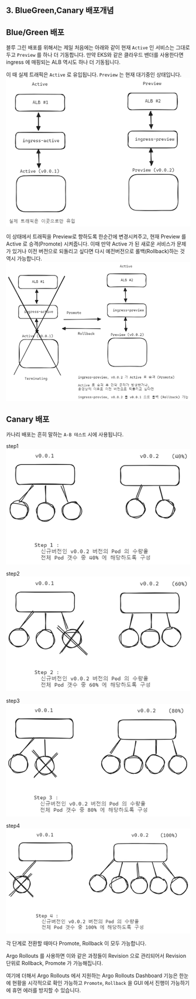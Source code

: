 ## 3. BlueGreen,Canary 배포개념

## Blue/Green 배포 
블루 그린 배포를 위해서는 제일 처음에는 아래와 같이 현재 `Active` 인 서비스는 그대로 두고 `Preview` 를 하나 더 기동합니다. 만약 EKS와 같은 클라우드 밴더를 사용한다면 ingress 에 매핑되는 ALB 역시도 하나 더 기동됩니다.<br>

이 때 실제 트래픽은 `Active` 로 유입됩니다. `Preview` 는 현재 대기중인 상태입니다. 
<img src="./img/CONCEPT-BLUEGREEN/1.png"/>
<br>

이 상태에서 트래픽을 Preview로 향하도록 한순간에 변경시켜주고, 현재 Preview 를 Active 로 승격(Promote) 시켜줍니다. 이때 만약 Active 가 된 새로운 서비스가 문제가 있거나 이전 버전으로 되돌리고 싶다면 다시 예전버전으로 롤백(Rollback)하는 것 역시 가능합니다.
<img src="./img/CONCEPT-BLUEGREEN/2.png"/>
<br>

## Canary 배포
카나리 배포는 흔히 말하는 `A-B 테스트` 시에 사용됩니다.

step1
<img src="./img/CONCEPT-CANARY/1.png"/>
<br>

step2
<img src="./img/CONCEPT-CANARY/2.png"/>
<br>

step3
<img src="./img/CONCEPT-CANARY/3.png"/>
<br>

step4
<img src="./img/CONCEPT-CANARY/4.png"/>
<br>

각 단계로 전환할 때마다 Promote, Rollback 이 모두 가능합니다.

Argo Rollouts 를 사용하면 이와 같은 과정들이 Revision 으로 관리되어서 Revision 단위로 Rollback, Promote 가 가능해집니다.<br>

여기에 더해서 Argo Rollouts 에서 지원하는 Argo Rollouts Dashboard 기능은 한눈에 현황을 시각적으로 확인 가능하고 `Promote`, `Rollback` 을 GUI 에서 진행이 가능하기에 휴먼 에러를 방지할 수 있습니다.<br>
<br>
